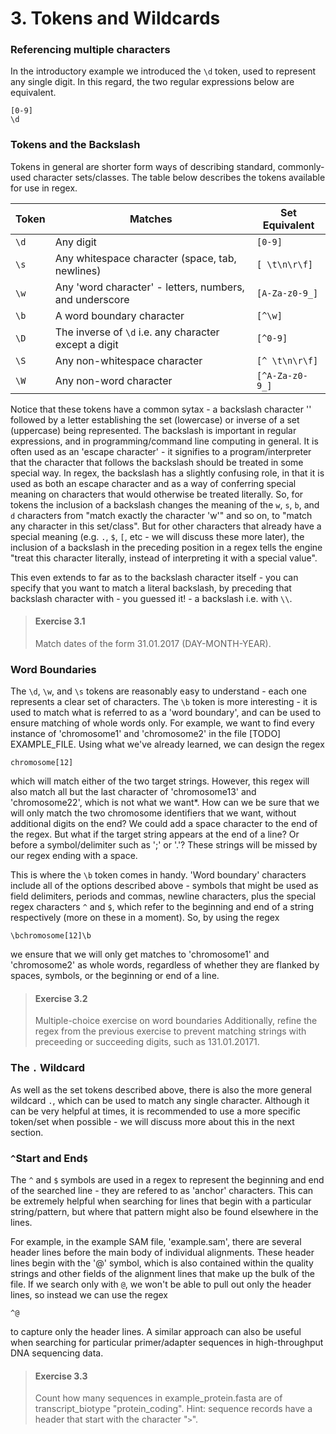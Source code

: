 # 3. Tokens and Wildcards
### Referencing multiple characters
In the introductory example we introduced the `\d` token, used to represent any single digit. In this regard, the two regular expressions below are equivalent.

```
[0-9]
\d
```

### Tokens and the Backslash

Tokens in general are shorter form ways of describing standard, commonly-used character sets/classes. The table below describes the tokens available for use in regex.

Token | Matches                                                 | Set Equivalent |
------|---------------------------------------------------------|----------------|
`\d`  | Any digit                                               | `[0-9]`        |
`\s`  | Any whitespace character (space, tab, newlines)         | `[ \t\n\r\f]`  |
`\w`  | Any 'word character' - letters, numbers, and underscore | `[A-Za-z0-9_]` |
`\b`  | A word boundary character                               | `[^\w]`        |
`\D`  | The inverse of `\d` i.e. any character except a digit   | `[^0-9]`       |
`\S`  | Any non-whitespace character                            | `[^ \t\n\r\f]` |
`\W`  | Any non-word character                                  | `[^A-Za-z0-9_]`|

Notice that these tokens have a common sytax - a backslash character '\' followed by a letter establishing the set (lowercase) or inverse of a set (uppercase) being represented. The backslash is important in regular expressions, and in programming/command line computing in general. It is often used as an 'escape character' - it signifies to a program/interpreter that the character that follows the backslash should be treated in some special way. In regex, the backslash has a slightly confusing role, in that it is used as both an escape character and as a way of conferring special meaning on characters that would otherwise be treated literally. So, for tokens the inclusion of a backslash changes the meaning of the `w`, `s`, `b`, and `d` characters from "match exactly the character 'w'" and so on, to "match any character in this set/class". But for other characters that already have a special meaning (e.g. `.`, `$`, `[`, etc - we will discuss these more later), the inclusion of a backslash in the preceding position in a regex tells the engine "treat this character literally, instead of interpreting it with a special value". 

This even extends to far as to the backslash character itself - you can specify that you want to match a literal backslash, by preceding that backslash character with - you guessed it! - a backslash i.e. with `\\`.

> #### Exercise 3.1
> Match dates of the form 31.01.2017 (DAY-MONTH-YEAR).

### Word Boundaries

The `\d`, `\w`, and `\s` tokens are reasonably easy to understand - each one represents a clear set of characters. The `\b` token is more interesting - it is used to match what is referred to as a 'word boundary', and can be used to ensure matching of whole words only. For example, we want to find every instance of 'chromosome1' and 'chromosome2' in the file [TODO] EXAMPLE_FILE. Using what we've already learned, we can design the regex

```
chromosome[12]
```

which will match either of the two target strings. However, this regex will also match all but the last character of 'chromosome13' and 'chromosome22', which is not what we want*. How can we be sure that we will only match the two chromosome identifiers that we want, without additional digits on the end? We could add a space character to the end of the regex. But what if the target string appears at the end of a line? Or before a symbol/delimiter such as ';' or '.'? These strings will be missed by our regex ending with a space. 

This is where the `\b` token comes in handy. 'Word boundary' characters include all of the options described above - symbols that might be used as field delimiters, periods and commas, newline characters, plus the special regex characters `^` and `$`, which refer to the beginning and end of a string respectively (more on these in a moment). So, by using the regex

```
\bchromosome[12]\b
```

we ensure that we will only get matches to 'chromosome1' and 'chromosome2' as whole words, regardless of whether they are flanked by spaces, symbols, or the beginning or end of a line.

> #### Exercise 3.2
> Multiple-choice exercise on word boundaries
> Additionally, refine the regex from the previous exercise to prevent matching strings with preceeding or succeeding digits, such as 131.01.20171.

### The `.` Wildcard

As well as the set tokens described above, there is also the more general wildcard `.`, which can be used to match any single character. Although it can be very helpful at times, it is recommended to use a more specific token/set when possible - we will discuss more about this in the next section.

### `^`Start and End`$`
The `^` and `$` symbols are used in a regex to represent the beginning and end of the searched line - they are refered to as 'anchor' characters. This can be extremely helpful when searching for lines that begin with a particular string/pattern, but where that pattern might also be found elsewhere in the lines. 

For example, in the example SAM file, 'example.sam', there are several header lines before the main body of individual alignments. These header lines begin with the '@' symbol, which is also contained within the quality strings and other fields of the alignment lines that make up the bulk of the file. If we search only with `@`, we won't be able to pull out only the header lines, so instead we can use the regex

```
^@
```

to capture only the header lines. A similar approach can also be useful when searching for particular primer/adapter sequences in high-throughput DNA sequencing data.

> #### Exercise 3.3
> Count how many sequences in example_protein.fasta are of transcript_biotype "protein_coding". Hint: sequence records have a header that start with the character "`>`".
